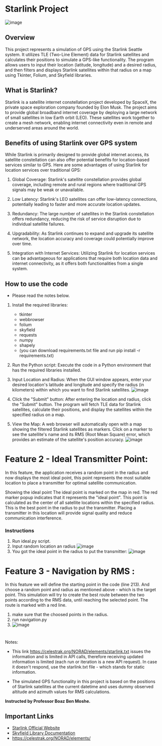 # Starlink Project
![image](https://github.com/EladVaknin/StarlinkMission/assets/74238558/5b9cc6ce-a7e8-4b7c-b6a3-0ca30534fc9f)



## Overview

This project represents a simulation of GPS using the Starlink Seattle system. It utilizes TLE (Two-Line Element) data for Starlink satellites and calculates their positions to simulate a GPS-like functionality. The program allows users to input their location (latitude, longitude) and a desired radius, and then filters and displays Starlink satellites within that radius on a map using Tkinter, Folium, and Skyfield libraries.

## What is Starlink?

Starlink is a satellite internet constellation project developed by SpaceX, the private space exploration company founded by Elon Musk. The project aims to provide global broadband internet coverage by deploying a large network of small satellites in low Earth orbit (LEO). These satellites work together to create a mesh network, enabling internet connectivity even in remote and underserved areas around the world.

## Benefits of using Starlink over GPS system

While Starlink is primarily designed to provide global internet access, its satellite constellation can also offer potential benefits for location-based services similar to GPS. Here are some advantages of using Starlink for location services over traditional GPS:

1. Global Coverage: Starlink's satellite constellation provides global coverage, including remote and rural regions where traditional GPS signals may be weak or unavailable.

2. Low Latency: Starlink's LEO satellites can offer low-latency connections, potentially leading to faster and more accurate location updates.

3. Redundancy: The large number of satellites in the Starlink constellation offers redundancy, reducing the risk of service disruption due to individual satellite failures.

4. Upgradability: As Starlink continues to expand and upgrade its satellite network, the location accuracy and coverage could potentially improve over time.

5. Integration with Internet Services: Utilizing Starlink for location services can be advantageous for applications that require both location data and internet connectivity, as it offers both functionalities from a single system.

## How to use the code
- Please read the notes below.
1. Install the required libraries:
   - tkinter
   - webbrowser
   - folium
   - skyfield
   - requests
   - numpy
   - shapely
   - (you can download requirements.txt file and run pip install -r requirements.txt)
2. Run the Python script: Execute the code in a Python environment that has the required libraries installed.

3. Input Location and Radius: When the GUI window appears, enter your desired location's latitude and longitude and specify the radius (in kilometers) within which you want to find Starlink satellites.
![image](https://github.com/EladVaknin/StarlinkMission/assets/74238558/caf57e48-1c71-462c-b27f-7750ba2b0e85)

4. Click the "Submit" button: After entering the location and radius, click the "Submit" button. The program will fetch TLE data for Starlink satellites, calculate their positions, and display the satellites within the specified radius on a map.

5. View the Map: A web browser will automatically open with a map showing the filtered Starlink satellites as markers. Click on a marker to see the satellite's name and its RMS (Root Mean Square) error, which provides an estimate of the satellite's position accuracy.
![image](https://github.com/EladVaknin/StarlinkMission/assets/74238558/4a34b115-5910-45c6-aeb0-d323ba44a0ec)








# Feature 2 - Ideal Transmitter Point:
In this feature, the application receives a random point in the radius and now displays the most ideal point, this point represents the most suitable location to place a transmitter for optimal satellite communication.

Showing the ideal point
The ideal point is marked on the map in red. The red marker popup indicates that it represents the "ideal point". This point is calculated as the center of all satellite locations within the specified radius.
This is the best point in the radius to put the transmitter.
Placing a transmitter in this location will provide signal quality and reduce communication interference.

### Instructions
1. Run ideal.py script.
2. Input random location an radius 
![image](https://github.com/EladVaknin/StarlinkMission/assets/74238558/8bdfa533-f0c1-454f-9bbc-c5452c6f2908)
4. You got the ideal point in the radius to put the transmitter:
![image](https://github.com/EladVaknin/StarlinkMission/assets/74238558/02e6048f-4ce1-4f4f-b49e-aaf654f46d0b)

# Feature 3  - Navigation by RMS :
In this feature we will define the starting point in the code (line 213).
And choose a random point and radius as mentioned above - which is the target point.
This simulation will try to create the best route between the two points according to the RMS data, until reaching the selected point.
The route is marked with a red line.
1. make sure that the choosed points in the radius.
1. run navigation.py
2. ![image](https://github.com/EladVaknin/StarlinkMission/assets/74238558/511b99ac-14e4-4172-8531-5820856e206f)









#

Notes:
*  This link https://celestrak.org/NORAD/elements/starlink.txt issues the information and is limited in API calls, therefore receiving updated information is limited (each run or iteration is a new API request).
  In case it doesn't respond, use the starlink.txt file - which stands for static information.

 * The simulated GPS functionality in this project is based on the positions of Starlink satellites at the current datetime and uses dummy observed altitude and azimuth values for RMS calculations.

 **Instructed by Professor Boaz Ben Moshe.**



## Important Links

- [Starlink Official Website](https://www.starlink.com/)
- [Skyfield Library Documentation](https://rhodesmill.org/skyfield/)
- https://celestrak.org/NORAD/elements/
